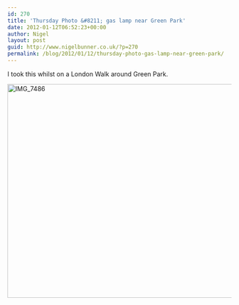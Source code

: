 ```yaml
---
id: 270
title: 'Thursday Photo &#8211; gas lamp near Green Park'
date: 2012-01-12T06:52:23+00:00
author: Nigel
layout: post
guid: http://www.nigelbunner.co.uk/?p=270
permalink: /blog/2012/01/12/thursday-photo-gas-lamp-near-green-park/
---
```

I took this whilst on a London Walk around Green Park. 

[<img src="http://farm8.staticflickr.com/7001/6680926391_704417dfb6_z.jpg" width="640" height="480" alt="IMG_7486" />](http://www.flickr.com/photos/icklephotos/6680926391/ "IMG_7486 by icle fotos, on Flickr")